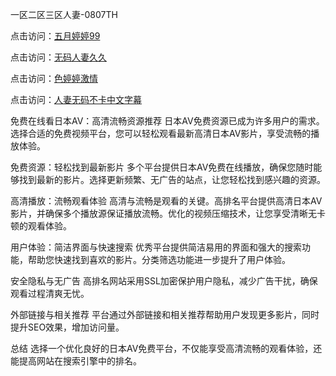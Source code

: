 
一区二区三区人妻-0807TH

点击访问：<a href="https://fdhf-454.pages.dev/">五月婷婷99</a>

点击访问：<a href="https://gfd-5xg.pages.dev/">无码人妻久久</a>

点击访问：<a href="https://rtj-3zo.pages.dev/">色婷婷激情</a>

点击访问：<a href="https://bered.pages.dev/">人妻无码不卡中文字幕</a>



免费在线看日本AV：高清流畅资源推荐
日本AV免费资源已成为许多用户的需求。选择合适的免费视频平台，您可以轻松观看最新高清日本AV影片，享受流畅的播放体验。

免费资源：轻松找到最新影片
多个平台提供日本AV免费在线播放，确保您随时能够找到最新的影片。选择更新频繁、无广告的站点，让您轻松找到感兴趣的资源。

高清播放：流畅观看体验
高清与流畅是观看的关键。高排名平台提供高清日本AV影片，并确保多个播放源保证播放流畅。优化的视频压缩技术，让您享受清晰无卡顿的观看体验。

用户体验：简洁界面与快速搜索
优秀平台提供简洁易用的界面和强大的搜索功能，帮助您快速找到喜欢的影片。分类筛选功能进一步提升了用户体验。

安全隐私与无广告
高排名网站采用SSL加密保护用户隐私，减少广告干扰，确保观看过程清爽无忧。

外部链接与相关推荐
平台通过外部链接和相关推荐帮助用户发现更多影片，同时提升SEO效果，增加访问量。

总结
选择一个优化良好的日本AV免费平台，不仅能享受高清流畅的观看体验，还能提高网站在搜索引擎中的排名。







<span style="display:none;">[Canonical link]( https://github.com/gl56216/46168 ）</span>
